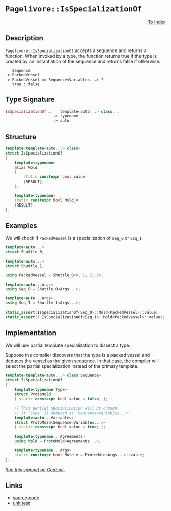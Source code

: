 <!-- Copyright 2024 Feng Mofan
SPDX-License-Identifier: Apache-2.0 -->

# `Pagelivore::IsSpecializationOf`

<p style='text-align: right;'><a href="../../../index.md#entity-examinations-2">To Index</a></p>

## Description

`Pagelivore::IsSpecializationOf` accepts a sequence and returns a function.
When invoked by a type, the function returns true if the type is created by an instantiation of the sequence and returns false if otherwise.

<pre><code>   Sequence
-> PackedVessel
-> PackedVessel == Sequence&lt;Variables...&gt; ?
   true : false</code></pre>

## Type Signature

```Haskell
IsSpecializationOf ::   template<auto...> class...
                     -> typename...
                     -> auto 
```

## Structure

```C++
template<template<auto...> class>
struct IsSpecializationOf
{
    template<typename>
    alias Mold
    {
        static constexpr bool value
        {RESULT};
    };

    template<typename>
    static constexpr bool Mold_v
    {RESULT};
};
```

## Examples

We will check if `PackedVessel` is a specialization of `Seq_0` or `Seq_1`.

```C++
template<auto...>
struct Shuttle_0;

template<auto...>
struct Shuttle_1;

using PackedVessel = Shuttle_0<0, 1, 2, 2>;

template<auto...Args>
using Seq_0 = Shuttle_0<Args...>;

template<auto...Args>
using Seq_1 = Shuttle_1<Args...>;

static_assert(IsSpecializationOf<Seq_0>::Mold<PackedVessel>::value);
static_assert(! IsSpecializationOf<Seq_1>::Mold<PackedVessel>::value);
```

## Implementation

We will use partial template specialization to dissect a type.

Suppose the compiler discovers that the type is a packed vessel and deduces the vessel as the given sequence. In that case, the compiler will select the partial specialization instead of the primary template.

```C++
template<template<auto...> class Sequence>
struct IsSpecializationOf
{
    template<typename Type>
    struct ProtoMold
    { static constexpr bool value = false; };

    // This partial specialization will be chosen
    // if `Type` is deduced as `Sequence<Variables...>`.
    template<auto...Variables>
    struct ProtoMold<Sequence<Variables...>>
    { static constexpr bool value = true; };

    template<typename...Agreements>
    using Mold = ProtoMold<Agreements...>;

    template<typename...Args>
    static constexpr bool Mold_v = ProtoMold<Args...>::value;
};
```

[*Run this snippet on Godbolt.*](https://godbolt.org/#z:OYLghAFBqd5QCxAYwPYBMCmBRdBLAF1QCcAaPECAMzwBtMA7AQwFtMQByARg9KtQYEAysib0QXACx8BBAKoBnTAAUAHpwAMvAFYTStJg1DIApACYAQuYukl9ZATwDKjdAGFUtAK4sGIAOxcpK4AMngMmAByPgBGmMQgkhqkAA6oCoRODB7evnppGY4CYRHRLHEJZgCstpj2RQxCBEzEBDk%2BfoG19VlNLQQlUbHxickKza3teUHj/YNlFSDVAJS2qF7EyOwcBJgsKQa7JgDMbrv7h5gnbkxeRAB0jyfYANTIBgoKL0KYAI5ejC2zxMGgAguNiF4HC8AJIKIQpTDIPBiPAALyYDQA8lQQaCTP4rGCXiSXucDpirqcCABPRHMNgvAAqdKp2DxpJeEKhBBeymIqCIAFlPOgOaSCRYuc1HMg3gJxphVCliC8YqhPC8AG5iAEvE4AEReVDEShOUoJBvNePFJIA9HbmQg8F8Uv0UbQuYjkaiMQ0XgB3OieuJvBDpRi2l4Ol54Kj6gBsGhZiJMSdjXyw6ChmHQLyYXzTGh%2B/0BVLcADUWiiYvQFI97sCk43iaTyZdrrcHo8q8Qa3Xga2SdzofzBagRbQxacSwCGEDTr3%2B5h609juz11HJdLMXg5WgGIrlar1Zqdd5MPrjkaCJCqRb/FbjkT8UOyXsKUdqayGZgG6DgGITA9kYAgFEHUFOS8DIjBeSc80NPkBWFUVrgAoCQMEVdG03Z8bTfdtKWuWl6VYP9HlBYhgHAzc31mWV5UPXZjzVDVPXggB9LUryNMcUKnNCqOw54QBAc8AWtMFLUk19QTtAAqRSlOUlS7TxBSlOZFcwJeZS1LBDSVKMxT9NkwivxuO5UAbCCR15IQEDuAh6A4jQZLxczyy7ay13ZME7O%2BRyCGczAOK4dywWg8JgD5JhkAAa1zCsVzsHjAqcly3NOZIXiCF4zFIfLgTwqSwU8zsrP/ISIKi2CS1ctKHIy0KsrcSjqJs3CXw8j8O1ObyquomqYJi%2BquEaoKQrCwSOt8iLwRlPcOILJRWggOEESRD10V3AQcWueqsuwUT4OuZQ4sS9Bks%2BOoRLE3VMGWGT6KWlb4gICAwDAWF4W9ba/SyfaZz%2Bab1xO1DTnOhKkpS26wfui8nufDhVloTgql4PwOC0UhUE4NxrGsLl1k2S9zGOHhSAITQUdWeKQCqSR7g0SQuH8Y4NCqDQzATBMzAADn5/ROEkXgWAkDRkixnG8Y4XgFBAZJqexlHSDgWAYEQEB1gIFI7nISg0H2Oh4kiMjOFUfmEwAWgTSQXmAZA5Ske4zF4XNCBIPB0D0fhBBEMR2CkGRBEUFR1BV0hdCCANiCYFJOB4VH0cxmncc4LE7j13lUHjS2bbth2ndypmzBeCAPGN%2BhVXJrhll4ZWtFWCAkCNlITbICgIDbjuQGAKQCpoWhdmIBWIBiNOYnCFoaUT3gp%2BYYgaSxGJtCRZXKaNthBCxBhaFnyOsBiLxgBuWhaAV7heCwFhDGAcRD7wICHDwLUVzTpUkTubZKfCXY0cjrQPAMQ45Lw8FgNOt48DiyvqQN%2BxB1RKANHsO%2BQCjA01WFQAw1EKx4EwAGLE9I54h2EKIcQwc/byCUGoNO0d9B3xQITSw%2BhgEK0gKsVAKQGiX2tuMacBpTCWGsGYGW8C%2BxYDYRAVYdh15ZBcAwdwngOh6FCOEIY5QRhBAKJkAQUw/BaPSDohg8xhgJBmHUWRAg%2BiTCUdMboljGgTAGGohYmjbBOL0XoWYrQTEaLMdIkmWwJDJw4BjUg0teCyxePnW29tHbO1LuXXAnsa5mApvXKmGDVgIEwEwLACQpGkHppIY49wACcxx/BJEkGYSQSZOYJjKcLDgotSDiwpvcBMXAEz8zKfzbpjMuBVAqQmcJadZby0VpklWzdNYt21lnfWXce7VzNmwTgLQWBan8NbJgbwDCwS4GU%2B4XBmbu3wEQcRvtZAB3IdIShYcaGR10AVWO8c54hLCRE9OHBM66zuC8XO%2BZiBbJ2Xs94d9crHNORoculd27V31GkswGTG6q3mSs%2BIBtu6oCriMTZ2zrYQqMEcrgyQh4jzHhPSOC8Z7ENpUvFea8HDEK3qBXe%2B805HxPmfC%2BxCb6oO2DjfAz9HBv0vjjT%2ByBv7EL/nUNOQCQEz3AUKhufYYGU3gYgzAyDb5GDQaAGZfBsEKFwfgwhjBiGUNuUHe5shHkRxxi8%2Bh6DBFWGYYqyRHCuFZB4Xww0brhGiPiOI9%2B7D7Ev2cBAVwnigiqNKKY/IhiGixtSMmrIvjFjmJ6FYjxtj9ERoaNY5xCa/FeLzbkAt3iS3qKzQEjYQS67NK%2BeMzgwLQW7P2ZCo5JzmZJIuSQJF6SG5ZNIDkvJIxCkANae045LN/DDP8OzGpdTWZjMjhM2wUy0WzPgPMnW2dsWYuIGs7YmzC4sAUFqOUWoe2XHGOclJ3trn%2BzIbakhDraEgGOKQN5Ccr6fNThujOiyc7xnPfbS917tR3spOMOFuKEXxCHccVFGC1at0Qx3I9WHq5iWQCkFIXEjkcXvQQZaIK7Z8DoJSyg1KcYMoPpTRjTL16stxdvAgHKD7CswMfU%2BYg%2BWwIFfq1VpARWyPFR/VQX9diysEPKwBwDQE0hVZA9VxCtURl1ag6K6GsFMBwXgghRDYHWrfRIO1odqGOp0N%2Bl1xgmE2E9fAb13DOB2j4YwoRlgRGRLEd7MNhSZGRr8NGhRqb421rcdolN%2Bak2FAzS4xN2aHHFtTSFotTjM1uOrRl7LyWy1NoUIEoOgH10yzbRBl4UGb2wd2PBiAyTLlDrriOmZ2Tcn5MoCEmdSxjnHGOFULmrNJaDf8D0irkTOCTKVqO4pVRylVH5jzMpkgyns0qVwH9ADjhAcq3LaZTcQluymz89rx24HxAyM4SQQA%3D%3D%3D)

## Links

- [source code](../../../../conceptrodon/pagelivore/is_specialization_of.hpp)
- [unit test](../../../../tests/unit/metafunctions/pagelivore/is_specialization_of.test.hpp)
